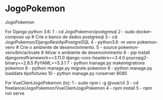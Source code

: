 # JogoPokemon
JogoPokemon

For Django python 3.6:
1 -  cd JogoPokemon/postgresql
2 -  sudo docker-compose up  # Crie o banco de dados postgresql
3 -  cd JogoPokemon/DjangoRestApiPostgreSQL
4 -  python3.6 -m venv pokemon-venv  # Crie o ambiente de desenvolvimento.
5 -  source pokemon-venv/bin/activate  # Ativar o ambiente de desenvolvimento
6 -  pip install djangorestframework==3.11.0 django-cors-headers==3.4.0 psycopg2-binary==2.8.5 PyYAML==5.3.1
7 -  python manage.py makemigrations pokemon
8 -  python manage.py migrate pokemon
9 -  python manage.py loaddata tipofixtures
10 - python manage.py runserver 8080

For VueClientJogoPokemon (ts):
1 - sudo npm i -g @vue/cli
3 - cd freelance/JogoPokemon/VueClientJogoPokemon
4 - npm install
5 - npm run serve
